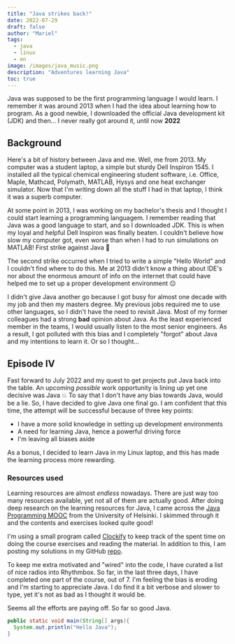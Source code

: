 ```yaml
---
title: "Java strikes back!"
date: 2022-07-29
draft: false
author: "Mariel"
tags:
  - java
  - linux
  - en
image: /images/java_music.png
description: "Adventures learning Java"
toc: true
---
```


Java was supposed to be the first programming language I would learn. I remember
it was around 2013 when I had the idea about learning how to program. As a good
newbie, I downloaded the official Java development kit (JDK) and then... I never
really got around it, until now **2022**
<!--more-->

## Background
Here's a bit of history between Java and me. Well, me from 2013. My computer
was a student laptop, a simple but sturdy Dell Inspiron 1545. I installed all 
the typical chemical engineering student software, i.e. Office, Maple, Mathcad, 
Polymath, MATLAB, Hysys and one heat exchanger simulator. Now that I'm writing 
down all the stuff I had in that laptop, I think it was a superb computer. 

At some point in 2013, I was working on my bachelor's thesis and I thought I 
could start learning a programming languagem. I remember reading that Java was a 
good language to start, and so I downloaded JDK. This is when my loyal and 
helpful Dell Inspiron was finally beaten. I couldn't believe how slow my 
computer got, even worse than when I had to run simulations on MATLAB! First 
strike against Java :anger:

The second strike occurred when I tried to write a simple "Hello World" and I 
couldn't find where to do this. Me at 2013 didn't know a thing about IDE's nor 
about the enormous amount of info on the internet that could have helped me to
set up a proper development environment :neutral_face:

I didn't give Java another go because I got busy for almost one decade with my
job and then my masters degree. My previous jobs required me to use other 
languages, so I didn't have the need to revisit Java. Most of my former 
colleagues had a strong **bad** opinion about Java. As the least experienced
member in the teams, I would usually listen to the most senior engineers. 
As a result, I got polluted with this bias and I completely "forgot" about 
Java and my intentions to learn it. Or so I thought...

## Episode IV
Fast forward to July 2022 and my quest to get projects put Java back into the
table. An upcoming _possible_ work opportunity is lining up yet one decisive was
Java :boom: To say that I don't have any bias towards Java, would be a lie. So, 
I have decided to give Java one final go. I am confident that this time, the
attempt will be successful because of three key points:

- I have a more solid knowledge in setting up development environments
- A need for learning Java, hence a powerful driving force
- I'm leaving all biases aside

As a bonus, I decided to learn Java in my Linux laptop, and this has made
the learning process more rewarding.

### Resources used

Learning resources are almost _endless_ nowadays. There are just way too many
resources available, yet not all of them are actually good. After doing deep
research on the learning resources for Java, I came across the 
[Java Programming MOOC](https://java-programming.mooc.fi/) from the University 
of Helsinki. I skimmed through it and the contents and exercises looked quite 
good!

I'm using a small program called [Clockify](https://clockify.me/) to keep
track of the spent time on doing the course exercises and reading the material. 
In addition to this, I am posting my solutions in my GitHub 
[repo](https://github.com/mariel-rs/mooc_fi_java).

To keep me extra motivated and "wired" into the code, I have curated a list of 
nice radios into Rhythmbox. So far, in the last three days, I have completed one 
part of the course, out of 7. I'm feeling the bias is eroding and I'm starting 
to appreciate Java. I do find it a bit verbose and slower to type, yet it's not 
as bad as I thought it would be. 

Seems all the efforts are paying off. So far so good Java.

```java
public static void main(String[] args){
  System.out.println("Hello Java");
}
```